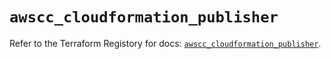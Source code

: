# `awscc_cloudformation_publisher`

Refer to the Terraform Registory for docs: [`awscc_cloudformation_publisher`](https://registry.terraform.io/providers/hashicorp/awscc/0.70.0/docs/resources/cloudformation_publisher).
